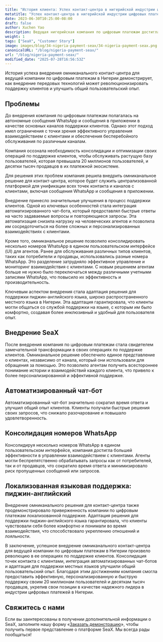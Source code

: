 ```yaml
---
title: "История клиента: Успех контакт-центра в нигерийской индустрии цифровых платежей"
metatitle: "Успех контакт-центра в нигерийской индустрии цифровых платежей"
date: 2023-06-30T10:25:00-08:00
draft: false
author: Xuchen Yao
description: Ведущая нигерийская компания по цифровым платежам достигла революционной поддержки клиентов с помощью омниканального контакт-центра, интегрирующего чат-ботов и персонализированную поддержку на пиджин-английском языке, что принесло пользу миллионам пользователей и продавцов.
weight: 1
tags: ["SeaX", "Customer Story"]
image: images/blog/34-nigeria-payment-seax/34-nigeria-payment-seax.png
canonicalURL: "/blog/nigeria-payment-seax/"
url: "/blog/nigeria-payment-seax/"
modified_date: "2025-07-28T16:56:53Z"
---
```


История успеха внедрения омниканального контакт-центра для ведущей компании по цифровым платежам в Нигерии демонстрирует, как внедрение передовых технологий может революционизировать поддержку клиентов и улучшить общий пользовательский опыт.

## Проблемы
До внедрения компания по цифровым платежам полагалась на автономные сообщения WhatsApp и сообщения в приложении в качестве основных каналов поддержки клиентов. Однако этот подход имел ограничения с точки зрения эффективного управления взаимодействием с клиентами и обеспечения бесперебойного обслуживания по различным каналам.

Компания осознала необходимость консолидации и оптимизации своих операций по поддержке клиентов, чтобы обслуживать растущую базу пользователей, которая превышала 20 миллионов пользователей, и десятки тысяч продавцов в их платежной экосистеме.

Для решения этих проблем компания решила внедрить омниканальное решение для контакт-центра, которое будет служить централизованной платформой для унификации всех точек контакта и каналов с клиентами, включая сообщения WhatsApp и сообщения в приложении.

Внедрение принесло значительные улучшения в процесс поддержки клиентов. Одной из ключевых особенностей стала интеграция автоматизированного чат-бота, который предоставлял быстрые ответы на часто задаваемые вопросы и повторяющиеся запросы. Эта автоматизация снизила нагрузку на человеческих агентов и позволила им сосредоточиться на более сложных и персонализированных взаимодействиях с клиентами.

Кроме того, омниканальное решение позволило консолидировать несколько номеров WhatsApp в едином пользовательском интерфейсе (UI) для агентов. Ранее для обслуживания различных типов клиентов, таких как потребители и продавцы, использовались разные номера WhatsApp. Это разделение затрудняло эффективное управление и мониторинг взаимодействия с клиентами. С новым решением агентам больше не нужно было переключаться между различными учетными записями WhatsApp, что повысило их эффективность и производительность.

Ключевым аспектом внедрения стала адаптация решения для поддержки пиджин-английского языка, широко распространенного местного языка в Нигерии. Эта адаптация гарантировала, что клиенты могли общаться со службой поддержки на языке, с которым им было комфортно, создавая более инклюзивный и удобный для пользователя опыт.

## Внедрение SeaX
После внедрения компания по цифровым платежам стала свидетелем замечательной трансформации в своих операциях по поддержке клиентов. Омниканальное решение обеспечило единое представление о клиентах, независимо от канала, который они использовали для обращения за помощью. Это позволило агентам получить всестороннее понимание истории и взаимодействий каждого клиента, что привело к более персонализированной и эффективной поддержке.

## Автоматизированный чат-бот
Автоматизированный чат-бот значительно сократил время ответа и улучшил общий опыт клиентов. Клиенты получали быстрые решения своих запросов, что снижало разочарование и повышало удовлетворенность.

## Консолидация номеров WhatsApp
Консолидируя несколько номеров WhatsApp в едином пользовательском интерфейсе, компания достигла большей эффективности в управлении взаимодействием с клиентами. Агенты могли беспрепятственно обрабатывать запросы как от потребителей, так и от продавцов, что сократило время ответа и минимизировало риск пропущенных сообщений или запросов.

## Локализованная языковая поддержка: пиджин-английский
Внедрение омниканального решения для контакт-центра также продемонстрировало приверженность компании по цифровым платежам локализованной поддержке. Адаптация решения для поддержки пиджин-английского языка гарантировала, что клиенты чувствовали себя более комфортно и понимали во время взаимодействия, что способствовало укреплению отношений и лояльности.

В заключение, успешное внедрение омниканального контакт-центра для ведущей компании по цифровым платежам в Нигерии произвело революцию в ее операциях по поддержке клиентов. Консолидация точек контакта с клиентами, интеграция автоматизированных чат-ботов и адаптация для поддержки местных языков улучшили общий пользовательский опыт. Благодаря этим достижениям компания смогла предоставить эффективную, персонализированную и быструю поддержку своим 20 миллионам пользователей и десяткам тысяч продавцов, укрепив свои позиции в качестве надежного лидера в индустрии цифровых платежей в Нигерии.


## Свяжитесь с нами

Если вы заинтересованы в получении дополнительной информации о SeaX, заполните нашу форму «[Заказать демонстрацию](https://meetings.hubspot.com/seasalt-ai/seasalt-meeting)», чтобы получить первое представление о платформе SeaX. Мы всегда рады пообщаться!
